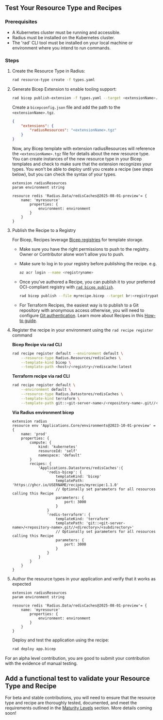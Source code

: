 ## Test Your Resource Type and Recipes

### Prerequisites

- A Kubernetes cluster must be running and accessible.
- Radius must be installed on the Kubernetes cluster.
- The 'rad' CLI tool must be installed on your local machine or environment where you intend to run commands.

### Steps

1. Create the Resource Type in Radius:

    ```bash
    rad resource-type create -f types.yaml
    ```

2. Generate Bicep Extension to enable tooling support:

    ```bash
    rad bicep publish-extension -f types.yaml --target <extensionName>.tgz
    ```

    Create a `bicepconfig.json` file and add the path to the `<extensionName>.tgz`.

    ```json
    {
        "extensions": {
            "radiusResources": "<extensionName>.tgz"
        }
    }
    ```

    Now, any Bicep template with extension radiusResources will reference the `<extensionName>.tgz` file for details about the new resource type. You can create instances of the new resource type in your Bicep templates and check to make sure that the extension recognizes your types. You won't be able to deploy until you create a recipe (see steps below), but you can check the syntax of your types.

    ```bicep
    extension radiusResources
    param environment string

    resource redis 'Radius.Data/redisCaches@2025-08-01-preview'= {
        name: 'myresource'
            properties: {
                environment: environment
            }
        }
    }
    ```

3. Publish the Recipe to a Registry

    For Bicep, Recipes leverage [Bicep registries](https://learn.microsoft.com/azure/azure-resource-manager/bicep/private-module-registry) for template storage.

    - Make sure you have the right permissions to push to the registry. Owner or Contributor alone won't allow you to push.

    - Make sure to log in to your registry before publishing the recipe. e.g.

        ```bash
        az acr login --name <registryname>
        ```

    - Once you've authored a Recipe, you can publish it to your preferred OCI-compliant registry with [`rad bicep publish`](https://docs.radapp.io/reference/cli/rad_bicep_publish/).

        ```bash
        rad bicep publish --file myrecipe.bicep --target br:<registrypath>/myrecipe:1.1.0
        ```

    - For Terraform Recipes, the easiest way is to publish to a Git repository with anonymous access otherwise, you will need to configure [Git authentication](https://docs.radapp.io/guides/recipes/terraform/howto-private-registry/). Learn more about Recipes in this [How-to guide](https://docs.radapp.io/guides/recipes/howto-author-recipes/).

4. Register the recipe in your environment using the `rad recipe register` command

    **Bicep Recipe via rad CLI**

    ```bash
    rad recipe register default --environment default \
        --resource-type Radius.Resources/redisCaches \
        --template-kind bicep \
        --template-path <host>/<registry>/rediscache:latest
    ```

    **Terraform recipe via rad CLI**

    ```bash
    rad recipe register default \
        --environment default \
        --resource-type Radius.Datastores/redisCaches \
        --template-kind terraform \
        --template-path git::<git-server-name>/<repository-name>.git//<directory>/<subdirectory>
    ```

    **Via Radius environment bicep**

    ```bicep
    extension radius
    resource env 'Applications.Core/environments@2023-10-01-preview' = {
        name: 'prod'
        properties: {
            compute: {
                kind: 'kubernetes'
                resourceId: 'self'
                namespace: 'default'
            }
            recipes: {
                'Applications.Datastores/redisCaches':{
                    'redis-bicep': {
                        templateKind: 'bicep'
                        templatePath: 'https://ghcr.io/USERNAME/recipes/myrecipe:1.1.0'
                        // Optionally set parameters for all resources calling this Recipe
                        parameters: {
                            port: 3000
                        }
                    }
                    'redis-terraform': {
                        templateKind: 'terraform'
                        templatePath: 'git::<git-server-name>/<repository-name>.git//<directory>/<subdirectory>'
                        // Optionally set parameters for all resources calling this Recipe
                        parameters: {
                            port: 3000
                        }
                    }
                }   
            }
        }
    }
    ```

5. Author the resource types in your application and verify that it works as expected

    ```bicep
    extension radiusResources
    param environment string

    resource redis 'Radius.Data/redisCaches@2025-08-01-preview'= {
        name: 'myresource'
            properties: {
                environment: environment
            }
        }
    }
    ```

    Deploy and test the application using the recipe:

    ```bash
    rad deploy app.bicep 
    ```

For an alpha level contribution, you are good to submit your contribution with the evidence of manual testing.

## Add a functional test to validate your Resource Type and Recipe

For beta and stable contributions, you will need to ensure that the resource type and recipe are thoroughly tested, documented, and meet the requirements outlined in the [Maturity Levels](contributing-resource-types-recipes.md#maturity-levels) section. More details coming soon!
